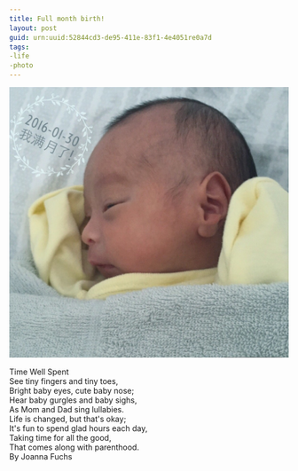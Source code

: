 ```yaml
---
title: Full month birth!
layout: post
guid: urn:uuid:52844cd3-de95-411e-83f1-4e4051re0a7d
tags: 
-life
-photo
---
```


![Full month birth](/media/files/2016/month.jpg "Full month birth")

Time Well Spent   
See tiny fingers and tiny toes,    
Bright baby eyes, cute baby nose;    
Hear baby gurgles and baby sighs,   
As Mom and Dad sing lullabies.   
Life is changed, but that's okay;    
It's fun to spend glad hours each day,   
Taking time for all the good,   
That comes along with parenthood.   
By Joanna Fuchs   
